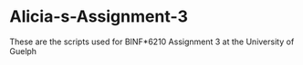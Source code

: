 # Alicia-s-Assignment-3

These are the scripts used for BINF*6210 Assignment 3 at the University of Guelph
